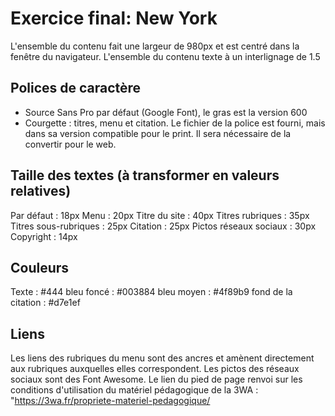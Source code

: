 # Exercice final: New York

L'ensemble du contenu fait une largeur de 980px et est centré dans la fenêtre du navigateur.
L'ensemble du contenu texte à un interlignage de 1.5

## Polices de caractère
- Source Sans Pro par défaut (Google Font), le gras est la version 600 
- Courgette : titres, menu et citation.
Le fichier de la police est fourni, mais dans sa version compatible pour le print. Il sera nécessaire de la convertir pour le web.

## Taille des textes (à transformer en valeurs relatives)
Par défaut : 18px
Menu : 20px
Titre du site : 40px
Titres rubriques :  35px
Titres sous-rubriques : 25px
Citation : 25px
Pictos réseaux sociaux : 30px
Copyright : 14px

## Couleurs
Texte : #444
bleu foncé : #003884 
bleu moyen : #4f89b9
fond de la citation : #d7e1ef

## Liens
Les liens des rubriques du menu sont des ancres et amènent directement aux rubriques auxquelles elles correspondent.
Les pictos des réseaux sociaux sont des Font Awesome.
Le lien du pied de page renvoi sur les conditions d'utilisation du matériel pédagogique de la 3WA : "https://3wa.fr/propriete-materiel-pedagogique/